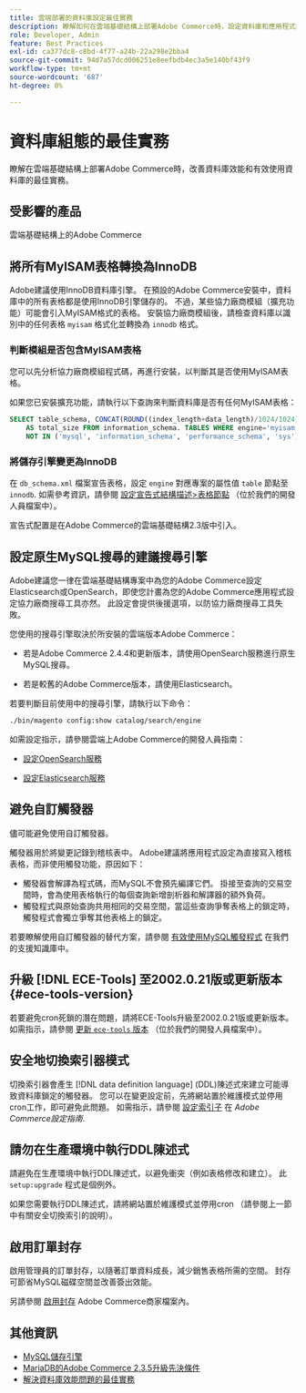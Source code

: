 ```yaml
---
title: 雲端部署的資料庫設定最佳實務
description: 瞭解如何在雲端基礎結構上部署Adobe Commerce時，設定資料庫和應用程式設定以改善效能。
role: Developer, Admin
feature: Best Practices
exl-id: ca377dc8-c8bd-4f77-a24b-22a298e2bba4
source-git-commit: 94d7a57dcd006251e8eefbdb4ec3a5e140bf43f9
workflow-type: tm+mt
source-wordcount: '687'
ht-degree: 0%

---
```


# 資料庫組態的最佳實務

瞭解在雲端基礎結構上部署Adobe Commerce時，改善資料庫效能和有效使用資料庫的最佳實務。

## 受影響的產品

雲端基礎結構上的Adobe Commerce

## 將所有MyISAM表格轉換為InnoDB

Adobe建議使用InnoDB資料庫引擎。 在預設的Adobe Commerce安裝中，資料庫中的所有表格都是使用InnoDB引擎儲存的。 不過，某些協力廠商模組（擴充功能）可能會引入MyISAM格式的表格。 安裝協力廠商模組後，請檢查資料庫以識別中的任何表格 `myisam` 格式化並轉換為 `innodb` 格式。

### 判斷模組是否包含MyISAM表格

您可以先分析協力廠商模組程式碼，再進行安裝，以判斷其是否使用MyISAM表格。

如果您已安裝擴充功能，請執行以下查詢來判斷資料庫是否有任何MyISAM表格：

```sql
SELECT table_schema, CONCAT(ROUND((index_length+data_length)/1024/1024),'MB')
    AS total_size FROM information_schema. TABLES WHERE engine='myisam' AND table_schema
    NOT IN ('mysql', 'information_schema', 'performance_schema', 'sys');
```

### 將儲存引擎變更為InnoDB

在 `db_schema.xml` 檔案宣告表格，設定 `engine` 對應專案的屬性值 `table` 節點至 `innodb`. 如需參考資訊，請參閱 [設定宣告式結構描述>表格節點](https://developer.adobe.com/commerce/php/development/components/declarative-schema/configuration/) （位於我們的開發人員檔案中）。

宣告式配置是在Adobe Commerce的雲端基礎結構2.3版中引入。

## 設定原生MySQL搜尋的建議搜尋引擎

Adobe建議您一律在雲端基礎結構專案中為您的Adobe Commerce設定Elasticsearch或OpenSearch，即使您計畫為您的Adobe Commerce應用程式設定協力廠商搜尋工具亦然。 此設定會提供後援選項，以防協力廠商搜尋工具失敗。

您使用的搜尋引擎取決於所安裝的雲端版本Adobe Commerce：

- 若是Adobe Commerce 2.4.4和更新版本，請使用OpenSearch服務進行原生MySQL搜尋。

- 若是較舊的Adobe Commerce版本，請使用Elasticsearch。

若要判斷目前使用中的搜尋引擎，請執行以下命令：

```bash
./bin/magento config:show catalog/search/engine
```

如需設定指示，請參閱雲端上Adobe Commerce的開發人員指南：

- [設定OpenSearch服務](https://devdocs.magento.com/cloud/project/services-opensearch.html)

- [設定Elasticsearch服務](https://devdocs.magento.com/cloud/project/services-elastic.html)

## 避免自訂觸發器

儘可能避免使用自訂觸發器。

觸發器用於將變更記錄到稽核表中。 Adobe建議將應用程式設定為直接寫入稽核表格，而非使用觸發功能，原因如下：

- 觸發器會解譯為程式碼，而MySQL不會預先編譯它們。 掛接至查詢的交易空間時，會為使用表格執行的每個查詢新增剖析器和解譯器的額外負荷。
- 觸發程式與原始查詢共用相同的交易空間，當這些查詢爭奪表格上的鎖定時，觸發程式會獨立爭奪其他表格上的鎖定。

若要瞭解使用自訂觸發器的替代方案，請參閱 [有效使用MySQL觸發程式](mysql-triggers-usage.md) 在我們的支援知識庫中。

## 升級 [!DNL ECE-Tools] 至2002.0.21版或更新版本 {#ece-tools-version}

若要避免cron死鎖的潛在問題，請將ECE-Tools升級至2002.0.21版或更新版本。 如需指示，請參閱 [更新 `ece-tools` 版本](https://devdocs.magento.com/cloud/project/ece-tools-update.html) （位於我們的開發人員檔案中）。

## 安全地切換索引器模式

<!--This best practice might belong in the Maintenance phase. Database lock prevention might be consolidated under a single heading-->

切換索引器會產生 [!DNL data definition language] (DDL)陳述式來建立可能導致資料庫鎖定的觸發器。 您可以在變更設定前，先將網站置於維護模式並停用cron工作，即可避免此問題。
如需指示，請參閱 [設定索引子](https://experienceleague.adobe.com/docs/commerce-operations/configuration-guide/cli/manage-indexers.html#configure-indexers-1) 在 *Adobe Commerce設定指南*.

## 請勿在生產環境中執行DDL陳述式

請避免在生產環境中執行DDL陳述式，以避免衝突（例如表格修改和建立）。 此 `setup:upgrade` 程式是個例外。

如果您需要執行DDL陳述式，請將網站置於維護模式並停用cron （請參閱上一節中有關安全切換索引的說明）。

## 啟用訂單封存

啟用管理員的訂單封存，以隨著訂單資料成長，減少銷售表格所需的空間。 封存可節省MySQL磁碟空間並改善簽出效能。

另請參閱 [啟用封存](https://experienceleague.adobe.com/docs/commerce-admin/stores-sales/order-management/orders/order-archive.html) Adobe Commerce商家檔案內。

## 其他資訊

- [MySQL儲存引擎](https://dev.mysql.com/doc/refman/8.0/en/storage-engines.html)
- [MariaDB的Adobe Commerce 2.3.5升級先決條件](../maintenance/commerce-235-upgrade-prerequisites-mariadb.md)
- [解決資料庫效能問題的最佳實務](../maintenance/resolve-database-performance-issues.md)
